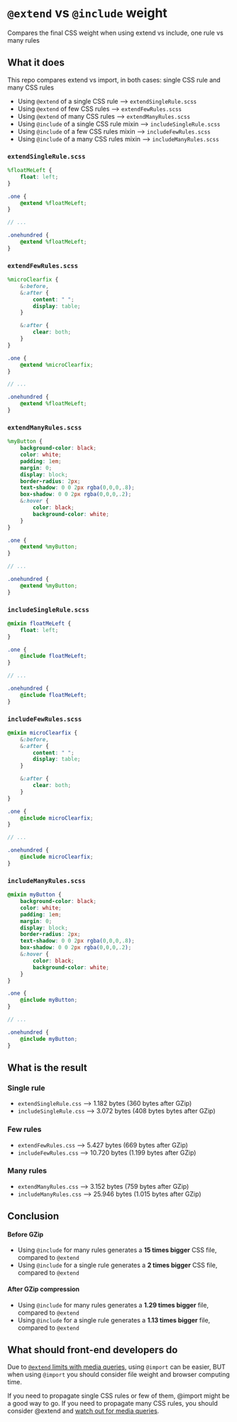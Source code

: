 # `@extend` vs `@include` weight

Compares the final CSS weight when using extend vs include, one rule vs many rules

## What it does

This repo compares extend vs import, in both cases: single CSS rule and many CSS rules

* Using `@extend` of a single CSS rule --> `extendSingleRule.scss`
* Using `@extend` of few CSS rules --> `extendFewRules.scss`
* Using `@extend` of many CSS rules --> `extendManyRules.scss`
* Using `@include` of a single CSS rule mixin --> `includeSingleRule.scss`
* Using `@include` of a few CSS rules mixin --> `includeFewRules.scss`
* Using `@include` of a many CSS rules mixin --> `includeManyRules.scss`

### `extendSingleRule.scss`

```SCSS
%floatMeLeft {
	float: left;
}

.one {
	@extend %floatMeLeft;
}

// ...

.onehundred {
	@extend %floatMeLeft;
}
```

### `extendFewRules.scss`

```SCSS
%microClearfix {
	&:before,
	&:after {
		content: " ";
		display: table;
	}

	&:after {
		clear: both;
	}
}

.one {
	@extend %microClearfix;
}

// ...

.onehundred {
	@extend %floatMeLeft;
}
```


### `extendManyRules.scss`

```SCSS
%myButton {
	background-color: black;
	color: white;
	padding: 1em;
	margin: 0;
	display: block;
	border-radius: 2px;
	text-shadow: 0 0 2px rgba(0,0,0,.8);
	box-shadow: 0 0 2px rgba(0,0,0,.2);
	&:hover {
        color: black;
        background-color: white;
    }
}

.one {
	@extend %myButton;
}

// ...

.onehundred {
	@extend %myButton;
}
```

### `includeSingleRule.scss`

```SCSS
@mixin floatMeLeft {
	float: left;
}

.one {
	@include floatMeLeft;
}

// ...

.onehundred {
	@include floatMeLeft;
}
```

### `includeFewRules.scss`

```SCSS
@mixin microClearfix {
	&:before,
	&:after {
		content: " ";
		display: table;
	}

	&:after {
		clear: both;
	}
}

.one {
	@include microClearfix;
}

// ...

.onehundred {
	@include microClearfix;
}
```

### `includeManyRules.scss`

```SCSS
@mixin myButton {
	background-color: black;
	color: white;
	padding: 1em;
	margin: 0;
	display: block;
	border-radius: 2px;
	text-shadow: 0 0 2px rgba(0,0,0,.8);
	box-shadow: 0 0 2px rgba(0,0,0,.2);
	&:hover {
	    color: black;
	    background-color: white;
	}
}

.one {
	@include myButton;
}

// ...

.onehundred {
	@include myButton;
}
```

## What is the result

### Single rule

* `extendSingleRule.css` --> 1.182 bytes (360 bytes after GZip)
* `includeSingleRule.css` --> 3.072 bytes (408 bytes bytes after GZip)

### Few rules

* `extendFewRules.css` --> 5.427 bytes (669 bytes after GZip)
* `includeFewRules.css` --> 10.720 bytes (1.199 bytes after GZip)

### Many rules

* `extendManyRules.css` --> 3.152 bytes (759 bytes after GZip)
* `includeManyRules.css` --> 25.946 bytes (1.015 bytes after GZip)


## Conclusion

#### Before GZip

* Using `@include` for many rules generates a **15 times bigger** CSS file, compared to `@extend`
* Using `@include` for a single rule generates a **2 times bigger** CSS file, compared to `@extend`

#### After GZip compression

* Using `@include` for many rules generates a **1.29 times bigger** file, compared to `@extend`
* Using `@include` for a single rule generates a **1.13 times bigger** file, compared to `@extend`

## What should front-end developers do

Due to [`@extend` limits with media queries](http://css-tricks.com/the-extend-concept/), using `@import` can be easier, BUT when using `@import` you should consider file weight and browser computing time.

If you need to propagate single CSS rules or few of them, @import might be a good way to go.
If you need to propagate many CSS rules, you should consider @extend and [watch out for media queries](http://css-tricks.com/the-extend-concept/).